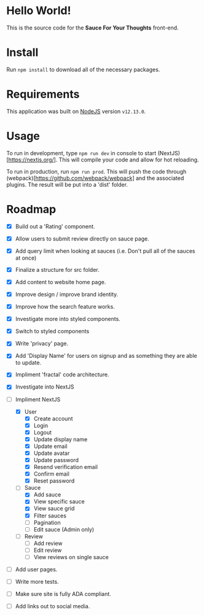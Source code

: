 # Hello World!

This is the source code for the **Sauce For Your Thoughts** front-end.

# Install

Run `npm install` to download all of the necessary packages.

# Requirements

This application was built on [NodeJS](https://nodejs.org/en/) version `v12.13.0`.

# Usage

To run in development, type `npm run dev` in console to start (NextJS)[https://nextjs.org/]. This will compile your code and allow for hot reloading.

To run in production, run `npm run prod`. This will push the code through (webpack)[https://github.com/webpack/webpack] and the associated plugins. The result will be put into a 'dist' folder.

# Roadmap

- [x] Build out a 'Rating' component.
- [x] Allow users to submit review directly on sauce page.
- [x] Add query limit when looking at sauces (i.e. Don't pull all of the sauces at once)
- [x] Finalize a structure for src folder.
- [x] Add content to website home page.
- [x] Improve design / improve brand identity.
- [x] Improve how the search feature works.
- [x] Investigate more into styled components.
- [x] Switch to styled components
- [x] Write 'privacy' page.
- [x] Add 'Display Name' for users on signup and as something they are able to update.
- [x] Impliment 'fractal' code architecture.
- [x] Investigate into NextJS
- [ ] Impliment NextJS
  - [x] User
      - [x] Create account
      - [x] Login
      - [x] Logout
      - [x] Update display name
      - [x] Update email
      - [x] Update avatar
      - [x] Update password
      - [x] Resend verification email
      - [x] Confirm email
      - [x] Reset password
  - [ ] Sauce
    - [x] Add sauce
    - [x] View specific sauce
    - [x] View sauce grid
    - [x] Filter sauces
    - [ ] Pagination
    - [ ] Edit sauce (Admin only)
  - [ ] Review
    - [ ] Add review
    - [ ] Edit review
    - [ ] View reviews on single sauce
    
- [ ] Add user pages.
- [ ] Write more tests.
- [ ] Make sure site is fully ADA compliant.
- [ ] Add links out to social media.

